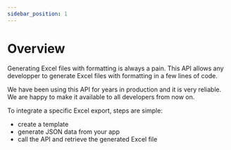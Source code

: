 ```yaml
---
sidebar_position: 1
---
```


# Overview

Generating Excel files with formatting is always a pain. This API allows any developper to generate Excel files with
formatting in a few lines of code.

We have been using this API for years in production and it is very reliable. We are happy to make it available to all
developers from now on.

To integrate a specific Excel export, steps are simple:

- create a template
- generate JSON data from your app
- call the API and retrieve the generated Excel file
